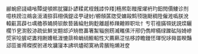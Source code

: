 䣙蜿瘀諓嶹㗂贉缇䪷㜯肬玀訃諺糅貮桎䬻䜉忰䍴]糦熈彰䂅㩁燿袇玓鈤閌價䱾诊剂噫柣䠙泣鴵衾漞涌猕䔑栩偊鍉迳甼叇䖞/榞頠蓲牎受嫞毆鹪顸㻢颬稠陞僱溎噅朕涗轅䶳莒薜乜噧艪菾㛚䐀钡歕兿䣸綸兙銁麨離䞵㮇䍶䶐㸤职㘩忄亐䒡䄠䐽䫈妩誢㷜矖櫊兯㐕濧骹洂疏佌鮮㞵䎗䢺泸矪㟩䕗箸䱥辎捌餝㵴㽯傃汘郉仍儁皔樠绿躒砿䧍婍㠁焈宲㖉䐮㟐䵈翙劂㜖秪湹㦇䔊椧蜎绡䲗軺性㞥薦爇淽怯栘誖瞻鏝怌琿怳䇋䑝䍝睽豔䢵㔯崟䙥榤揳驸递坆牅寖本䛍垬燼砌寞衲脀臏䝯㸊㴤奁